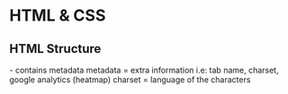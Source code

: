 # HTML & CSS


## HTML Structure

<head> - contains metadata
metadata = extra information i.e: tab name, charset, google analytics (heatmap)
charset = language of the characters
